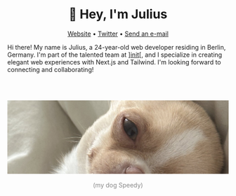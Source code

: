 <h1 align="center">👋 Hey, I'm Julius</h1>
<p align="center">
	<a href="https://julius.dev/">Website</a> &bull;
	<a href="https://twitter.com/juliusdotdev/">Twitter</a> &bull;
	<a href="mailto:me@julius.dev">Send an e-mail</a>
</p>

Hi there! My name is Julius, a 24-year-old web developer residing in Berlin, Germany. I'm part of the talented team at <a href="https://www.init.de/">]init[</a>, and I specialize in creating elegant web experiences with Next.js and Tailwind. I'm looking forward to connecting and collaborating!

<br/>
<br />

![Photo of Speedy](/assets/speedy.jpeg)
<p align="center" style="opacity:50%;">(my dog Speedy)
